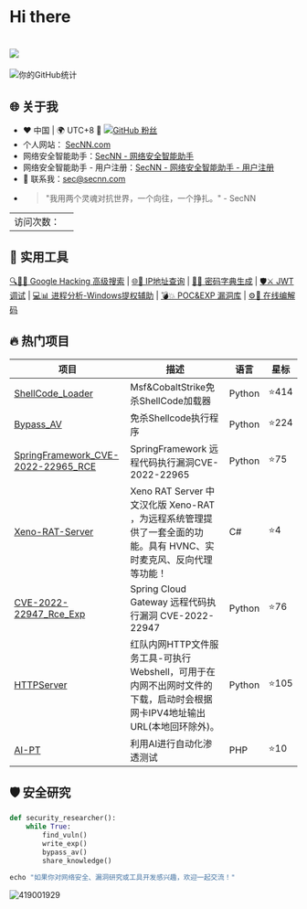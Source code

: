 
# Hi there 

<h1 >
<a href="https://www.secnn.com">
<img src="https://readme-typing-svg.herokuapp.com/?font=ubuntu&color=%23B335F7&size=22&vCenter=true&height=40&lines=Hi+Nice+to+see+you+👋;%E5%97%A8%20%E5%BE%88%E9%AB%98%E5%85%B4%E8%A7%81%E5%88%B0%E4%BD%A0👋">
  </a>
</h1>  

![你的GitHub统计](https://github-readme-stats.vercel.app/api?username=SecNN&show_icons=true&theme=radical)


## 🌐 关于我
- ❤️ 中国 | 🌍 UTC+8 🚀  [![GitHub 粉丝](https://img.shields.io/github/followers/SecNN?label=Follow&style=social)](https://github.com/SecNN)
- 个人网站： [SecNN.com](http://SecNN.com)
- 网络安全智能助手：[SecNN - 网络安全智能助手](https://chat.secnn.com/login?nt=1)
- 网络安全智能助手 - 用户注册：[SecNN - 网络安全智能助手 - 用户注册](https://register.secnn.com/)
- 📧 联系我：sec@secnn.com
- > "我用两个灵魂对抗世界，一个向往，一个挣扎。" - SecNN

<table>
  <tr>
    <td>访问次数：</td>
    <td><img src="https://profile-counter.glitch.me/SecNN/count.svg" alt="" /></td>
  </tr>
</table>



## 🔧 实用工具
[🔍🕵️‍♂️ Google Hacking 高级搜索](https://www.secnn.com/GoogleHacking/index.html) | 
[🌐📍 IP地址查询](https://www.secnn.com/tools/ip-lookup.html) | 
[🔑🔐 密码字典生成](https://www.secnn.com/tools/pass-dic-tool.html) | 
[🛡️⚔️ JWT调试](https://www.secnn.com/tools/jwt-tool.html) | 
[💻📊 进程分析-Windows提权辅助](https://www.secnn.com/process/index.html) | 
[💣💥 POC&EXP 漏洞库](https://www.secnn.com/POC-EXP/index.html) | 
[⚙️👾 在线编解码](https://www.secnn.com/tools/index.html)


## 🔥 热门项目

| 项目 | 描述 | 语言 | 星标 |
|------|------|--------|--------|
| [ShellCode_Loader](https://github.com/SecNN/ShellCode_Loader) | Msf&CobaltStrike免杀ShellCode加载器 | Python | ⭐414 |
| [Bypass_AV](https://github.com/SecNN/Bypass_AV) | 免杀Shellcode执行程序 | Python | ⭐224 |
| [SpringFramework_CVE-2022-22965_RCE](https://github.com/SecNN/SpringFramework_CVE-2022-22965_RCE) |  SpringFramework 远程代码执行漏洞CVE-2022-22965 | Python | ⭐75 |
| [Xeno-RAT-Server](https://github.com/SecNN/Xeno-RAT-Server) |  Xeno RAT Server 中文汉化版 Xeno-RAT ，为远程系统管理提供了一套全面的功能。具有 HVNC、实时麦克风、反向代理等功能！  | C# | ⭐4 |
| [CVE-2022-22947_Rce_Exp](https://github.com/SecNN/CVE-2022-22947_Rce_Exp) | Spring Cloud Gateway 远程代码执行漏洞 CVE-2022-22947  | Python | ⭐76 |
| [HTTPServer](https://github.com/SecNN/HTTPServer) | 红队内网HTTP文件服务工具-可执行Webshell，可用于在内网不出网时文件的下载，启动时会根据网卡IPV4地址输出URL(本地回环除外)。  | Python | ⭐105 |
| [AI-PT](https://github.com/SecNN/AI-PT) | 利用AI进行自动化渗透测试 | PHP | ⭐10 |

## 🛡️ 安全研究

```python
def security_researcher():
    while True:
        find_vuln()
        write_exp()
        bypass_av()
        share_knowledge()

echo "如果你对网络安全、漏洞研究或工具开发感兴趣，欢迎一起交流！"
```

![419001929](https://github.com/user-attachments/assets/8df32ab7-e3ca-4955-9d7a-81bbaa9dc734)
